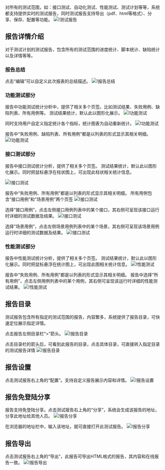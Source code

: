 对所有的测试范围，如：接口测试、自动化测试、性能测试、测试计划等等，系统都支持提供实时的测试报告，同时测试报告支持导出（pdf、html等格式）、分享、保存、配置等功能。
![!测试报告](../../img/track/测试报告.png)

## 报告详情介绍
对于测试计划的测试报告，包含所有的测试范围的进度统计、脚本统计、缺陷统计以及详情等等。

### 报告总结
点击“编辑”可以自定义此次报表的总结描述。
![!报告总结](../../img/track/报告总结.png)

### 功能测试部分
报告中功能测试统计分析中，提供了相关多个页签。比如测试结果、失败用例、缺陷列表、所有用例等。
测试结果统计，默认此以图形化展示。
![!功能测试](../../img/track/功能测试1.png)

同时支持用户自定义指定统计各个指标，统计图表为自动重新统计。
![!功能测试](../../img/track/功能测试2.png)

报告中“失败用例、缺陷列表、所有用例”都是以列表的形式显示其相关明细。
![!功能测试](../../img/track/功能测试3.png)

### 接口测试部分
报告中接口测试统计分析，提供了相关多个页签。
测试结果统计，默认此以图形化展示。同时把鼠标悬浮在柱状图上，可出现此柱状相关统计信息。

![!接口测试](../../img/track/接口测试1.png)

报告中“失败用例、所有用例”都是以列表的形式显示其相关明细。
所有用例包含“接口用例”和“场景用例”两个页签
![!接口测试](../../img/track/接口测试2.png)

选择“接口用例”，点击左侧接口用例列表中的某个接口，其右侧可呈现该接口运行时详细的测试数据及结果。
![!接口测试](../../img/track/接口测试3.png)

选择“场景用例”，点击左侧场景用例列表中的某个场景，其右侧可呈现该场景用例运行时详细的测试数据及结果。
![!接口测试](../../img/track/接口测试4.png)

### 性能测试部分
报告中性能测试统计分析，提供了相关多个页签。
测试结果统计，默认此以图形化展示。同时把鼠标悬浮在统计图上，可出现此图相关统计信息。
![!性能测试](../../img/track/性能测试1.png)

报告中“失败用例、所有用例”都是以列表的形式显示其相关明细。
报告中选择“所有用例”，点击左侧用例列表中的某个用例，其右侧可呈现该运行时详细的性能测试结果。
![!性能测试](../../img/track/性能测试2.png)

## 报告目录
测试报告包含所有指定的测试范围的报告，内容繁多，系统提供了报告目录，可快速定位展示指定详情。

点击报告左侧目录栏“>”箭头。
![!报告目录](../../img/track/报告目录1.png)

点击目录栏的箭头后，可看到此报告的目录，点击具体目录，可直接转入指定目录的测试报告详情
![!报告目录](../../img/track/报告目录2.png)

## 报告设置
点击测试报告右上角的“配置”。支持自定义报告展示内容和详情。
![!报告设置](../../img/track/报告设置.png)

## 报告免登陆分享
报告支持免登陆分享。点击测试报告右上角的“分享”，系统会生成该报告的地址，分享此地址给其他人员。
![!报告分享](../../img/track/报告分享1.png)

在浏览器的地址栏中，输入该地址，就可直接打开此测试报告。
![!报告分享](../../img/track/报告分享2.png)

## 报告导出
点击测试报告右上角的“导出”，此报告可导出HTML格式的报告，其内容和在线报告一致。
![!报告导出](../../img/track/报告导出.png)
